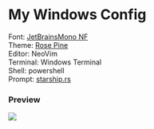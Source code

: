 # My Windows Config
Font: <a href="https://www.nerdfonts.com/font-downloads"> JetBrainsMono NF  </a>\
Theme: <a href="https://github.com/rose-pine"> Rose Pine </a>\
Editor: NeoVim\
Terminal: Windows Terminal\
Shell: powershell\
Prompt: <a href="https://starship.rs">starship.rs</a>

### Preview
<img src='https://media.discordapp.net/attachments/772927831441014847/1128049310408384662/image.png?width=881&height=495'>
